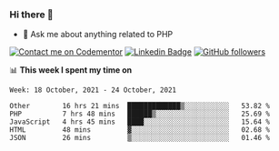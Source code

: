 ### Hi there 👋

<!--
**mustafaculban/mustafaculban** is a ✨ _special_ ✨ repository because its `README.md` (this file) appears on your GitHub profile.

Here are some ideas to get you started:

- 🌱 I’m currently learning ...
- 👯 I’m looking to collaborate on ...
- 🤔 I’m looking for help with ...
- 📫 How to reach me: ...
- 😄 Pronouns: ...
- ⚡ Fun fact: ...

-->
- 💬 Ask me about anything related to PHP

[![Contact me on Codementor](https://www.codementor.io/m-badges/karamusluk/book-session.svg)](https://www.codementor.io/@karamusluk?refer=badge)
[![Linkedin Badge](https://img.shields.io/badge/-Mustafa%20Culban-blue?style=social&logo=Linkedin&logoColor=blue&link=https://www.linkedin.com/in/mustafaculban/)](https://www.linkedin.com/in/mustafaculban/) 
[![GitHub followers](https://img.shields.io/github/followers/karamusluk?label=Follow&style=social)](https://github.com/karamusluk/?tab=follow)


📊 **This week I spent my time on**
<!--START_SECTION:waka-->
```text
Week: 18 October, 2021 - 24 October, 2021

Other        16 hrs 21 mins  █████████████▒░░░░░░░░░░░   53.82 % 
PHP          7 hrs 48 mins   ██████▒░░░░░░░░░░░░░░░░░░   25.69 % 
JavaScript   4 hrs 45 mins   ████░░░░░░░░░░░░░░░░░░░░░   15.64 % 
HTML         48 mins         ▓░░░░░░░░░░░░░░░░░░░░░░░░   02.68 % 
JSON         26 mins         ▒░░░░░░░░░░░░░░░░░░░░░░░░   01.46 % 
```
<!--END_SECTION:waka-->

